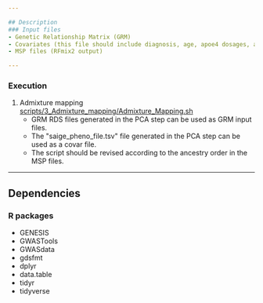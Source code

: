 ```yaml
---

## Description
### Input files
- Genetic Relationship Matrix (GRM)
- Covariates (this file should include diagnosis, age, apoe4 dosages, and principal components)
- MSP files (RFmix2 output)

---
```


### Execution

1. Admixture mapping  [scripts/3_Admixture_mapping/Admixture_Mapping.sh](Admixture_Mapping.R)
	- GRM RDS files generated in the PCA step can be used as GRM input files.
	- The "saige_pheno_file.tsv" file generated in the PCA step can be used as a covar file.
	- The script should be revised according to the ancestry order in the MSP files.

---

## Dependencies
### R packages
- GENESIS
- GWASTools
- GWASdata
- gdsfmt
- dplyr
- data.table
- tidyr
- tidyverse
